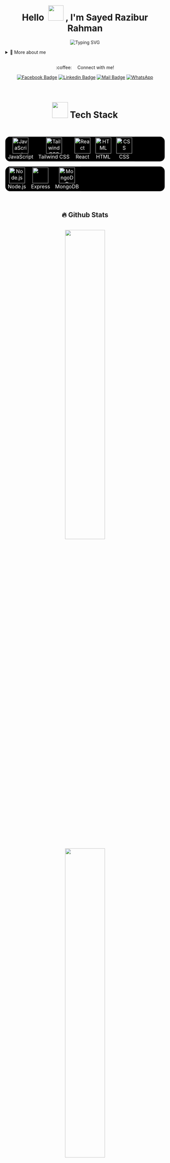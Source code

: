<p>
<h1 align="center">Hello &nbsp;<a href="https://avipatilweb.ml/"><img src="https://github.com/KenanGain/KenanGain/blob/main/icons/wave.gif" width="48"></a> , I'm Sayed Razibur Rahman</h1>
<p align="center">
<img src="https://readme-typing-svg.herokuapp.com?font=Fira+Code&pause=1000&color=9400D3&center=true&vCenter=true&width=435&lines=Full-Stack+Developer" alt="Typing SVG" />
</p>

<div>
<details>
  <summary>🧑 More about me</summary>

- 🔭 I’m currently on a journey to build **great** things
- 🌱 I’m currently learning **everything** 🤓
- 👨‍💻 Check out my projects [here](https://github.com/SayedRazibur?tab=repositories)
- 💬 Feel free to ask me about **web development, UI/UX design, and React**
- 📫 Reach me out at **sayedrazibur@gmail.com**
</details>
</div>



<br>




<p align="center">:coffee: &emsp;Connect with me!</p>

<div align="center"> 
  
[![Facebook Badge](https://img.shields.io/badge/Facebook-1877F2?style=for-the-badge&logo=facebook&logoColor=white)](https://facebook.com/SayedRazibur) [![Linkedin Badge](https://img.shields.io/badge/LinkedIn-0077B5?style=for-the-badge&logo=linkedin&logoColor=white)](https://www.linkedin.com/in/sayedrazibur/) [![Mail Badge](https://img.shields.io/badge/Gmail-D14836?style=for-the-badge&logo=gmail&logoColor=white)](mailto:sayedrazibur@gmail.com) [![WhatsApp](https://img.shields.io/badge/WhatsApp-25D366?style=for-the-badge&logo=whatsapp&logoColor=white)](https://wa.me/8801632537236?text=As-Salamu%20Alaikum!)
</div>
  









<br>




<h1 align="center"><img src="https://media2.giphy.com/media/QssGEmpkyEOhBCb7e1/giphy.gif?cid=ecf05e47a0n3gi1bfqntqmob8g9aid1oyj2wr3ds3mg700bl&rid=giphy.gif" width="50px" height="50px"> Tech Stack</h1>
<br>
<div align="center">
<table style="background-color: black; color: white; border: none; border-radius: 15px; overflow: hidden;">
  <tbody>
    <tr>
     <td align="center" style="border: none;">
        <a href="https://developer.mozilla.org/en-US/docs/Web/JavaScript" style="color: white;">
          <img src="https://techstack-generator.vercel.app/js-icon.svg" alt="JavaScript" width="50" height="50"/>
        </a>
        <br>JavaScript
      </td>
      <td align="center" style="border: none;">
        <a href="https://tailwindcss.com/" style="color: white;">
          <img src="https://cdn.worldvectorlogo.com/logos/tailwindcss.svg" width="50" height="50" alt="Tailwind CSS"/>
        </a>
        <br>Tailwind CSS
      </td>
      <td align="center" style="border: none;">
        <a href="https://reactjs.org/" style="color: white;">
          <img src="https://techstack-generator.vercel.app/react-icon.svg" alt="React" width="50" height="50"/>
        </a>
        <br>React
      </td>
      <td align="center" style="border: none;">
        <a href="https://developer.mozilla.org/en-US/docs/Web/HTML" style="color: white;">
          <img src="https://cdn.worldvectorlogo.com/logos/html-1.svg" width="50" height="50" alt="HTML"/>
        </a>
        <br>HTML
      </td>
      <td align="center" style="border: none;">
        <a href="https://developer.mozilla.org/en-US/docs/Web/CSS" style="color: white;">
          <img src="https://cdn.worldvectorlogo.com/logos/css-3.svg" width="50" height="50" alt="CSS"/>
        </a>
        <br>CSS
      </td>
    </tr>
  </tbody>
</table>
</div>

<div align="center">
<table style="background-color: black; color: white; border: none; border-radius: 15px; overflow: hidden;">
  <tbody>
    <tr>
      <td align="center" style="border: none;">
        <img src="https://cdn.worldvectorlogo.com/logos/nodejs-icon.svg" width="50" height="50" alt="Node.js"/><br>Node.js
      </td>
      <td align="center" style="border: none;">
        <img src="https://skillicons.dev/icons?i=express" width="50" height="50"/><br>Express
      </td>
       <td align="center" style="border: none;">
        <img src="https://skillicons.dev/icons?i=mongodb" alt="MongoDB" width="50" height="50"/><br>MongoDB
      </td>
    </tr>
  </tbody>
</table>
</div>


<br>


<h2 align="center">🔥 Github Stats</h2>
<br>

<div align="center">
  <a href="https://github.com/SayedRazibur"><img width="50%" src="https://github-readme-stats.vercel.app/api?username=SayedRazibur&theme=codeSTACKr"></a>
  <a href="https://github.com/SayedRazibur"><img width="50%" src="http://github-readme-streak-stats.herokuapp.com/?user=SayedRazibur&theme=codeSTACKr&date_format=M%20j%5B%2C%20Y%5D&hide_border=true"></a>
</div>



<br>




<h2 align="center">📘 Top Repositories</h2>
<br>
<div align="center">
  <table>
    <tr>
      <td>
        <a href="https://github.com/SayedRazibur/chat-app"><img width="100%" src="https://denvercoder1-github-readme-stats.vercel.app/api/pin/?username=SayedRazibur&repo=chat-app&hide_border=true&icon_color=F8D866&theme=codeSTACKr&show_icons=false" alt="readme-typing-svg"></a>
      </td>
      <td>
        <a href="https://github.com/SayedRazibur/QuizMaster"><img width="100%" src="https://denvercoder1-github-readme-stats.vercel.app/api/pin?username=SayedRazibur&repo=QuizMaster&theme=codeSTACKr&icon_color=F8D866&hide_border=true&show_icons=false" alt="custom-icon-badges"></a>
      </td>
    </tr>
    <tr>
      <td>
       <a href="https://github.com/SayedRazibur/manage"><img width="100%" src="https://denvercoder1-github-readme-stats.vercel.app/api/pin?username=SayedRazibur&repo=manage&theme=codeSTACKr&icon_color=F8D866&hide_border=true&show_icons=false" alt="custom-icon-badges"></a>
      </td>
      <td>
       <a href="https://github.com/SayedRazibur/Portfolio-Website"><img width="100%" src="https://denvercoder1-github-readme-stats.vercel.app/api/pin?username=SayedRazibur&repo=Portfolio-Website&theme=codeSTACKr&icon_color=F8D866&hide_border=true&show_icons=false" alt="custom-icon-badges"></a>
      </td>
    </tr>
    <tr >
      <td  align="center" colspan="2">        
        <a href="https://github.com/SayedRazibur?tab=repositories"><img alt="All Repositories" title="All Repositories" src="https://custom-icon-badges.herokuapp.com/badge/-All%20Repos-2962FF?style=for-the-badge&logoColor=white&logo=repo"/></a>
      </td>
    </tr>
  </table>
</div>
